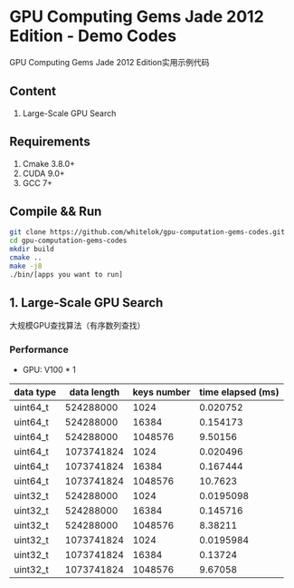 # GPU Computing Gems Jade 2012 Edition - Demo Codes

GPU Computing Gems Jade 2012 Edition实用示例代码

## Content

 1. Large-Scale GPU Search

## Requirements

 1. Cmake 3.8.0+
 2. CUDA 9.0+
 3. GCC 7+

## Compile && Run

```bash
git clone https://github.com/whitelok/gpu-computation-gems-codes.git
cd gpu-computation-gems-codes
mkdir build
cmake ..
make -j8
./bin/[apps you want to run]
```

## 1. Large-Scale GPU Search

大规模GPU查找算法（有序数列查找）

### Performance

 - GPU: V100 * 1
 
|  data type  |  data length  |  keys number  |  time elapsed (ms)  |
|  ----  |  ----  |  ----  |  ----  |
|  uint64_t  |  524288000  |  1024  |  0.020752  |
|  uint64_t  |  524288000  |  16384  |  0.154173  |
|  uint64_t  |  524288000  |  1048576  |  9.50156  |
|  uint64_t  |  1073741824  |  1024  |  0.020496  |
|  uint64_t  |  1073741824  |  16384  |  0.167444  |
|  uint64_t  |  1073741824  |  1048576  |  10.7623  |
|  uint32_t  |  524288000  |  1024  |  0.0195098  |
|  uint32_t  |  524288000  |  16384  |  0.145716  |
|  uint32_t  |  524288000  |  1048576  |  8.38211  |
|  uint32_t  |  1073741824  |  1024  |  0.0195984  |
|  uint32_t  |  1073741824  |  16384  |  0.13724  |
|  uint32_t  |  1073741824  |  1048576  |  9.67058  |